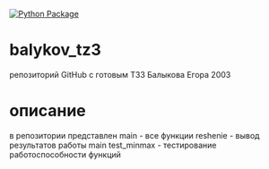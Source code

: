 [![Python Package](https://github.com/yegorys/balykov_tz3/actions/workflows/python-tester-of-tests.yml/badge.svg)](https://github.com/yegorys/balykov_tz3/actions/workflows/python-tester-of-tests.yml)
# balykov_tz3
репозиторий GitHub с готовым ТЗ3 Балыкова Егора 2003 
# описание
в репозитории представлен main - все функции
                          reshenie - вывод результатов работы main
                          test_minmax - тестирование работоспособности функций
